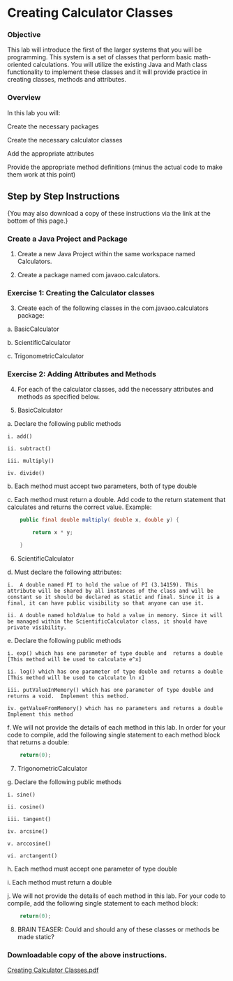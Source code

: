 # Creating Calculator Classes

### Objective
This lab will introduce the first of the larger systems that you will be programming. This system is a set of classes that perform basic math-oriented calculations. You will utilize the existing Java and Math class functionality to implement these classes and it will provide practice in creating classes, methods and attributes.

### Overview
In this lab you will:

Create the necessary packages

Create the necessary calculator classes

Add the appropriate attributes

Provide the appropriate method definitions (minus the actual code to make them work at this point)

## Step by Step Instructions
{You may also download a copy of these instructions via the link at the bottom of this page.}

### Create a Java Project and Package

1. Create a new Java Project within the same workspace named Calculators.

2. Create a package named com.javaoo.calculators.

### Exercise 1: Creating the Calculator classes

3. Create each of the following classes in the com.javaoo.calculators package:

  a. BasicCalculator

  b. ScientificCalculator

  c. TrigonometricCalculator 

### Exercise 2: Adding Attributes and Methods

4. For each of the calculator classes, add the necessary attributes and methods as specified below.

5. BasicCalculator

  a. Declare the following public methods

    i. add()

    ii. subtract()

    iii. multiply()

    iv. divide() 

  b. Each method must accept two parameters, both of type double

  c. Each method must return a double. Add code to the return statement that calculates and returns the correct value. Example: 
```java
	public final double multiply( double x, double y) {

		return x * y;

	}
```
6. ScientificCalculator

  d. Must declare the following attributes:

    i.  A double named PI to hold the value of PI (3.14159). This attribute will be shared by all instances of the class and will be constant so it should be declared as static and final. Since it is a final, it can have public visibility so that anyone can use it.

    ii. A double named holdValue to hold a value in memory. Since it will be managed within the ScientificCalculator class, it should have private visibility.

  e. Declare the following public methods

    i. exp() which has one parameter of type double and  returns a double [This method will be used to calculate e^x]

    ii. log() which has one parameter of type double and returns a double [This method will be used to calculate ln x]

    iii. putValueInMemory() which has one parameter of type double and returns a void.  Implement this method.

    iv. getValueFromMemory() which has no parameters and returns a double  Implement this method

  f. We will not provide the details of each method in this lab. In order for your code to compile, add the following single statement to each method block that returns a double:
```java
	return(0);
```
7. TrigonometricCalculator

  g. Declare the following public methods

    i. sine()

    ii. cosine()

    iii. tangent()

    iv. arcsine()

    v. arccosine()

    vi. arctangent()

  h. Each method must accept one parameter of type double

  i. Each method must return a double

  j. We will not provide the details of each method in this lab. For your code to compile, add the following single statement to each method block:
```java
	return(0);
```
8. BRAIN TEASER: Could and should  any of these classes or  methods be made static?  

### Downloadable copy of the above instructions.
[Creating Calculator Classes.pdf](https://d3c33hcgiwev3.cloudfront.net/G-x04c0kS7ysdOHNJIu8dA_2b547a17f4ab4eeab98592c25edbb594_Creating-Calculator-Classes.pdf?Expires=1643068800&Signature=PqPWExaw~k1MtqgWY7U5ouuJe4z97euk088OiFgFRBocdm1omZ0meCNWZ9dZQUYNc3SWFwGXUBHkhrmKokmua8BDSjdyzwi92RLfk4~3hMwWORAbRjv055LYo0QbtgQO573bdKHpx0giXaq7QknlgdVUUtgrQfyZ9tE3zqDxW2A_&Key-Pair-Id=APKAJLTNE6QMUY6HBC5A)
